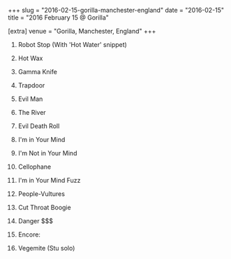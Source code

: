 +++
slug = "2016-02-15-gorilla-manchester-england"
date = "2016-02-15"
title = "2016 February 15 @ Gorilla"

[extra]
venue = "Gorilla, Manchester, England"
+++

 1. Robot Stop
    (With 'Hot Water' snippet)

 2. Hot Wax

 3. Gamma Knife

 4. Trapdoor

 5. Evil Man

 6. The River

 7. Evil Death Roll

 8. I'm in Your Mind

 9. I'm Not in Your Mind

10. Cellophane

11. I'm in Your Mind Fuzz

12. People-Vultures

13. Cut Throat Boogie

14. Danger $$$

16. Encore:
17. Vegemite
    (Stu solo)


